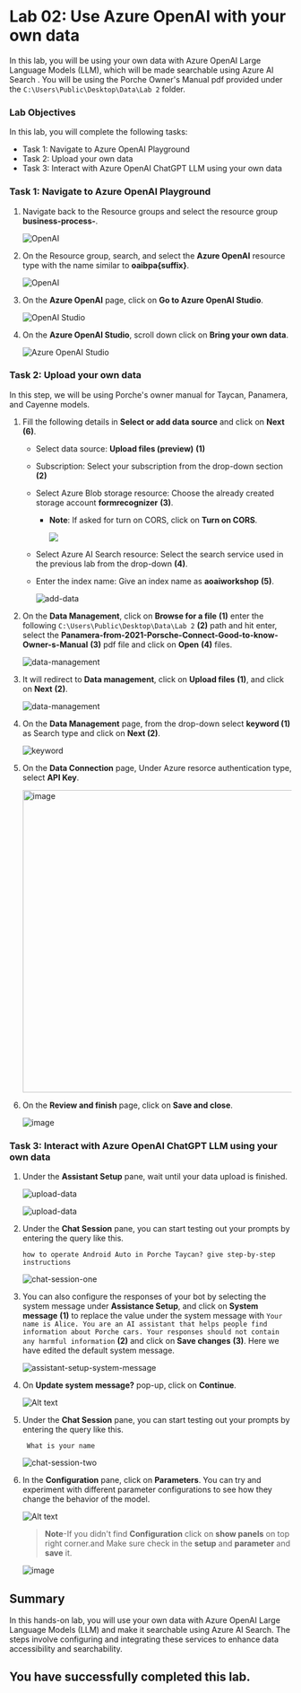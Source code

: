 # Lab 02: Use Azure OpenAI with your own data

In this lab, you will be using your own data with Azure OpenAI Large Language Models (LLM), which will be made searchable using Azure AI Search . You will be using the Porche Owner's Manual pdf provided under the `C:\Users\Public\Desktop\Data\Lab 2` folder.

### Lab Objectives

In this lab, you will complete the following tasks:

* Task 1: Navigate to Azure OpenAI Playground
* Task 2: Upload your own data
* Task 3: Interact with Azure OpenAI ChatGPT LLM using your own data

### Task 1: Navigate to Azure OpenAI Playground

1. Navigate back to the Resource groups and select the resource group **business-process-<inject key="Deployment ID" enableCopy="false"/>**.

   ![OpenAI](images/rgg.png)

2. On the Resource group, search, and select the **Azure OpenAI** resource type with the name similar to **oaibpa{suffix}**.

   ![OpenAI](images/openai.png)

3. On the **Azure OpenAI** page, click on **Go to Azure OpenAI Studio**.

   ![OpenAI Studio](images/OpenAI-Studio.png)

4. On the **Azure OpenAI Studio**, scroll down click on **Bring your own data**.

   ![Azure OpenAI Studio](images/bringdata.png)

### Task 2: Upload your own data

In this step, we will be using Porche's owner manual for Taycan, Panamera, and Cayenne models.

1. Fill the following details in **Select or add data source** and click on **Next** **(6)**.
    
    - Select data source: **Upload files (preview)** **(1)**

    - Subscription: Select your subscription from the drop-down section **(2)**

    - Select Azure Blob storage resource: Choose the already created storage account **formrecognizer<inject key="Deployment ID">** **(3)**. 
      
      - **Note**: If asked for turn on CORS, click on **Turn on CORS**.

         ![](images/cors.png)

    - Select Azure AI Search  resource: Select the search service used in the previous lab from the drop-down **(4)**.

    - Enter the index name: Give an index name as **aoaiworkshop** **(5)**.

      ![add-data](images/uploadfiles.png) 

2. On the **Data Management**, click on **Browse for a file** **(1)** enter the following `C:\Users\Public\Desktop\Data\Lab 2` **(2)** path and hit enter, select the **Panamera-from-2021-Porsche-Connect-Good-to-know-Owner-s-Manual** **(3)** pdf  file and click on **Open** **(4)** files.

   ![data-management](images/data-management.png)

3. It will redirect to **Data management**, click on **Upload files** **(1)**, and click on **Next** **(2)**.

   ![data-management](images/data-management-upload.png)

4. On the **Data Management** page, from the drop-down select **keyword (1)** as Search type and click on **Next (2)**.

   ![keyword](images/uploadfiles1.png)

5. On the **Data Connection** page, Under Azure resorce authentication type, select **API Key**.

   <img width="539" alt="image" src="https://github.com/user-attachments/assets/34f72831-1a33-47c8-9d8f-5200b51be35d">

6. On the **Review and finish** page, click on **Save and close**.

   ![image](https://github.com/user-attachments/assets/57bfec0e-a3e6-4791-af51-cceb44003c51)


### Task 3: Interact with Azure OpenAI ChatGPT LLM using your own data

1. Under the **Assistant Setup** pane, wait until your data upload is finished.

   ![upload-data](images/upload-data.png)

   ![upload-data](images/BPA3.png)

2. Under the **Chat Session** pane, you can start testing out your prompts by entering the query like this.

    ```
    how to operate Android Auto in Porche Taycan? give step-by-step instructions
    ```

      ![chat-session-one](images/screen.png)

3. You can also configure the responses of your bot by selecting the system message under **Assistance Setup**, and click on **System message** **(1)** to replace the value under the system message with `Your name is Alice. You are an AI assistant that helps people find information about Porche cars. Your responses should not contain any harmful information` **(2)** and click on **Save changes** **(3)**. Here we have edited the default system message.

   ![assistant-setup-system-message](images/applychnages.png)

4. On **Update system message?** pop-up, click on **Continue**.

   ![Alt text](images/continue.png)

5. Under the **Chat Session** pane, you can start testing out your prompts by entering the query like this.

    ```
     What is your name
    ```
   
   ![chat-session-two](images/recogniserlab1-2.png)

6. In the **Configuration** pane, click on **Parameters**. You can try and experiment with different parameter configurations to see how they change the behavior of the model.

    ![Alt text](images/parameters.png)

    > **Note**-If you didn't find **Configuration** click on **show panels** on top right corner.and Make sure check in the **setup** and **parameter** and **save** it.

    ![image](https://github.com/user-attachments/assets/4a9ca595-f5b4-46c2-9412-53af9bdc30ce)

## Summary 

In this hands-on lab, you will use your own data with Azure OpenAI Large Language Models (LLM) and make it searchable using Azure AI Search. The steps involve configuring and integrating these services to enhance data accessibility and searchability.

## You have successfully completed this lab.

